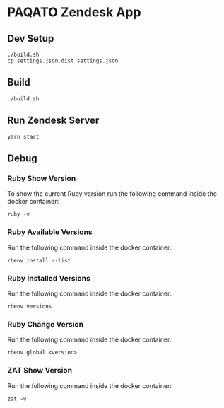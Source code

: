# PAQATO Zendesk App

## Dev Setup

```shell
./build.sh
cp settings.json.dist settings.json
```

## Build

```shell
./build.sh
```

## Run Zendesk Server

```shell
yarn start
```

## Debug

### Ruby Show Version

To show the current Ruby version run the following command inside the docker container:

```shell
ruby -v
```

### Ruby Available Versions

Run the following command inside the docker container:

```shell
rbenv install --list
```

### Ruby Installed Versions

Run the following command inside the docker container:

```shell
rbenv versions
```

### Ruby Change Version

Run the following command inside the docker container:

```shell
rbenv global <version>
```

### ZAT Show Version

Run the following command inside the docker container:

```shell
zat -v
```
